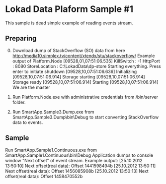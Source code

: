 ﻿Lokad Data Plaform Sample #1
========

This sample is dead simple example of reading events stream.

Preparing
---------

0. Download dump of StackOverflow (SO) data from here http://media10.simplex.tv/content/xtendx/stu/stackoverflow/
         Example output of Platform.Node
            [09528,01,07:51:06.535] KillSwitch : -1
            HttpPort : 8080
            StoreLocation : C:\LokadData\dp-store
            Starting everything. Press enter to initiate shutdown
            [09528,10,07:51:06.636] Initializing
            [09528,10,07:51:06.914] Storage starting
            [09528,10,07:51:06.914] Storage ready
            [09528,10,07:51:06.914] Starting
            [09528,10,07:51:06.914] We are the master

1. Run Platform.Node.exe with administrative credentials from /bin/server folder.
2. Run SmartApp.Sample3.Dump.exe from SmartApp.Sample3.Dump\bin\Debug to start converting StackOverflow data to events.


Sample
------

Run SmartApp.Sample1.Continuous.exe from SmartApp.Sample1.Continuous\bin\Debug
Application dumps to console window "Next offset" of event stream.
        Example output:
            [25.10.2012 13:50:10] Next offset(real data): Offset 1441598494b
            [25.10.2012 13:50:11] Next offset(real data): Offset 1456085908b
            [25.10.2012 13:50:13] Next offset(real data): Offset 1458470552b